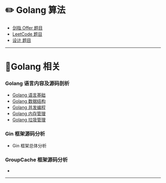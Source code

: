 # :pencil2: Golang 算法

- [剑指 Offer 题目](https://github.com/dongxiem/AknowledgeHub/blob/main/Notes/%E5%89%91%E6%8C%87%20Offer%20%E9%A2%98%E7%9B%AE%E5%88%97%E8%A1%A8.md)
- [LeetCode 题目](https://github.com/dongxiem/AknowledgeHub/blob/main/Notes/LeetCode%20%E9%A2%98%E7%9B%AE%E5%88%86%E7%B1%BB.md)
- [设计 题目](https://github.com/dongxiem/AknowledgeHub/blob/main/Notes/%E8%AE%BE%E8%AE%A1%20%E9%A2%98%E7%9B%AE%E5%88%97%E8%A1%A8.md)



---

# :thought_balloon:Golang 相关

### Golang 语言内容及源码剖析

- [Golang 语言基础](https://github.com/dongxiem/AknowledgeHub/blob/main/Notes/Golang%20%E8%AF%AD%E8%A8%80%E5%9F%BA%E7%A1%80%E7%9B%AE%E5%BD%95.md)
- [Golang 数据结构](https://github.com/dongxiem/AknowledgeHub/blob/main/Notes/Golang%20%E8%AF%AD%E8%A8%80%E5%9F%BA%E7%A1%80%E7%9B%AE%E5%BD%95.md)
- [Golang 并发编程](https://github.com/dongxiem/AknowledgeHub/blob/main/Notes/Golang%20%E5%B9%B6%E5%8F%91%E7%BC%96%E7%A8%8B%E7%9B%AE%E5%BD%95.md)
- [Golang 内存管理](https://github.com/dongxiem/AknowledgeHub/blob/main/Notes/Golang%20%E5%86%85%E5%AD%98%E7%AE%A1%E7%90%86.md)
- [Golang 垃圾管理](https://github.com/dongxiem/AknowledgeHub/blob/main/Notes/Golang%20%E5%9E%83%E5%9C%BE%E7%AE%A1%E7%90%86.md)

### Gin 框架源码分析

- Gin 框架总体分析

### GroupCache 框架源码分析

- 



---










